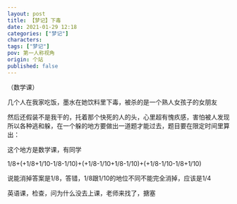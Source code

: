 ```yaml
---
layout: post
title: 【梦记】下毒
date: 2021-01-29 12:18
categories: ["梦记"]
characters: 
tags: ["梦记"]
pov: 第一人称视角
origin: 个站
published: false
---
```


（数学课）

几个人在我家吃饭，墨水在她饮料里下毒，被杀的是一个熟人女孩子的女朋友

然后还假装不是我干的，托着那个快死的人的头，心里超有愧疚感，害怕被人发现所以各种逃和躲，在一个躲的地方要做出一道题才能过去，题目要在限定时间里算出：

这个地方是数学课，有同学

1/8+(+1/8+1/10-1/8-1/10)+(+1/8-1/10+1/8-1/10)+(+1/8-1/10-1/8+1/10)​

说能消掉答案是1/8，答错，1/8跟1/10的地位不同不能完全消掉，应该是1/4

英语课，检查，问为什么没去上课，老师来找了，搪塞

